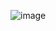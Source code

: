 ![image](https://user-images.githubusercontent.com/92425950/144350334-5dc02006-99f3-48a3-add2-ed8bfaa34346.png)

